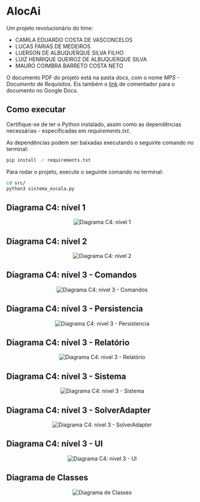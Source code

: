 # AlocAi

Um projeto revolucionário do time:
- CAMILA EDUARDO COSTA DE VASCONCELOS
- LUCAS FARIAS DE MEDEIROS
- LUERSON DE ALBUQUERQUE SILVA FILHO
- LUIZ HENRIQUE QUEIROZ DE ALBUQUERQUE SILVA
- MAURO COIMBRA BARRETO COSTA NETO

O documento PDF do projeto está na pasta _docs_, com o nome
_MPS - Documento de Requisitos_. Eis também o [link](https://docs.google.com/document/d/1phRp_XBvOZptUZjW9JaLzN1W49IyciD4VusaA_fVoTE/edit?usp=sharing) de comentador para o documento no Google Docs.

## Como executar

Certifique-se de ter o Python instalado, assim como as dependências necessárias - especificadas em _requirements.txt_.

As dependências podem ser baixadas executando o seguinte comando no terminal:
```bash
pip install -r requirements.txt
```

Para rodar o projeto, execute o seguinte comando no terminal:
```bash
cd src/
python3 sistema_escala.py
```

## Diagrama C4: nível 1

<p align="center">
  <img src="docs/nivel_1.png" alt="Diagrama C4: nível 1">
</p>

## Diagrama C4: nível 2

<p align="center">
  <img src="docs/nivel_2.png" alt="Diagrama C4: nível 2">
</p>

## Diagrama C4: nível 3 - Comandos

<p align="center">
  <img src="docs/comandos.png" alt="Diagrama C4: nível 3 - Comandos">
</p>

## Diagrama C4: nível 3 - Persistencia

<p align="center">
  <img src="docs/persistencia.png" alt="Diagrama C4: nível 3 - Persistencia">
</p>

## Diagrama C4: nível 3 - Relatório

<p align="center">
  <img src="docs/template.png" alt="Diagrama C4: nível 3 - Relatório">
</p>

## Diagrama C4: nível 3 - Sistema

<p align="center">
  <img src="docs/sistemaStrategy.png" alt="Diagrama C4: nível 3 - Sistema">
</p>

## Diagrama C4: nível 3 - SolverAdapter

<p align="center">
  <img src="docs/adapter.png" alt="Diagrama C4: nível 3 - SolverAdapter">
</p>

## Diagrama C4: nível 3 - UI

<p align="center">
  <img src="docs/UI.png" alt="Diagrama C4: nível 3 - UI">
</p>

## Diagrama de Classes

<p align="center">
  <img src="docs/classes.png" alt="Diagrama de Classes">
</p>

